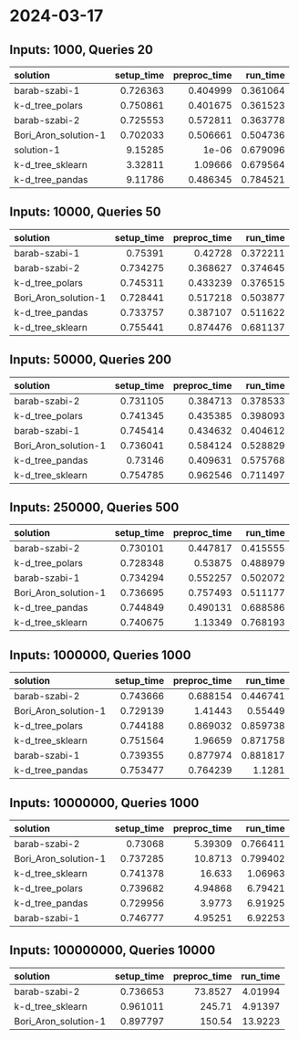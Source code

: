 # 2024-03-17

## Inputs: 1000, Queries 20

| solution             |   setup_time |   preproc_time |   run_time |
|:---------------------|-------------:|---------------:|-----------:|
| barab-szabi-1        |     0.726363 |       0.404999 |   0.361064 |
| k-d_tree_polars      |     0.750861 |       0.401675 |   0.361523 |
| barab-szabi-2        |     0.725553 |       0.572811 |   0.363778 |
| Bori_Aron_solution-1 |     0.702033 |       0.506661 |   0.504736 |
| solution-1           |     9.15285  |       1e-06    |   0.679096 |
| k-d_tree_sklearn     |     3.32811  |       1.09666  |   0.679564 |
| k-d_tree_pandas      |     9.11786  |       0.486345 |   0.784521 |

## Inputs: 10000, Queries 50

| solution             |   setup_time |   preproc_time |   run_time |
|:---------------------|-------------:|---------------:|-----------:|
| barab-szabi-1        |     0.75391  |       0.42728  |   0.372211 |
| barab-szabi-2        |     0.734275 |       0.368627 |   0.374645 |
| k-d_tree_polars      |     0.745311 |       0.433239 |   0.376515 |
| Bori_Aron_solution-1 |     0.728441 |       0.517218 |   0.503877 |
| k-d_tree_pandas      |     0.733757 |       0.387107 |   0.511622 |
| k-d_tree_sklearn     |     0.755441 |       0.874476 |   0.681137 |

## Inputs: 50000, Queries 200

| solution             |   setup_time |   preproc_time |   run_time |
|:---------------------|-------------:|---------------:|-----------:|
| barab-szabi-2        |     0.731105 |       0.384713 |   0.378533 |
| k-d_tree_polars      |     0.741345 |       0.435385 |   0.398093 |
| barab-szabi-1        |     0.745414 |       0.434632 |   0.404612 |
| Bori_Aron_solution-1 |     0.736041 |       0.584124 |   0.528829 |
| k-d_tree_pandas      |     0.73146  |       0.409631 |   0.575768 |
| k-d_tree_sklearn     |     0.754785 |       0.962546 |   0.711497 |

## Inputs: 250000, Queries 500

| solution             |   setup_time |   preproc_time |   run_time |
|:---------------------|-------------:|---------------:|-----------:|
| barab-szabi-2        |     0.730101 |       0.447817 |   0.415555 |
| k-d_tree_polars      |     0.728348 |       0.53875  |   0.488979 |
| barab-szabi-1        |     0.734294 |       0.552257 |   0.502072 |
| Bori_Aron_solution-1 |     0.736695 |       0.757493 |   0.511177 |
| k-d_tree_pandas      |     0.744849 |       0.490131 |   0.688586 |
| k-d_tree_sklearn     |     0.740675 |       1.13349  |   0.768193 |

## Inputs: 1000000, Queries 1000

| solution             |   setup_time |   preproc_time |   run_time |
|:---------------------|-------------:|---------------:|-----------:|
| barab-szabi-2        |     0.743666 |       0.688154 |   0.446741 |
| Bori_Aron_solution-1 |     0.729139 |       1.41443  |   0.55449  |
| k-d_tree_polars      |     0.744188 |       0.869032 |   0.859738 |
| k-d_tree_sklearn     |     0.751564 |       1.96659  |   0.871758 |
| barab-szabi-1        |     0.739355 |       0.877974 |   0.881817 |
| k-d_tree_pandas      |     0.753477 |       0.764239 |   1.1281   |

## Inputs: 10000000, Queries 1000

| solution             |   setup_time |   preproc_time |   run_time |
|:---------------------|-------------:|---------------:|-----------:|
| barab-szabi-2        |     0.73068  |        5.39309 |   0.766411 |
| Bori_Aron_solution-1 |     0.737285 |       10.8713  |   0.799402 |
| k-d_tree_sklearn     |     0.741378 |       16.633   |   1.06963  |
| k-d_tree_polars      |     0.739682 |        4.94868 |   6.79421  |
| k-d_tree_pandas      |     0.729956 |        3.9773  |   6.91925  |
| barab-szabi-1        |     0.746777 |        4.95251 |   6.92253  |

## Inputs: 100000000, Queries 10000

| solution             |   setup_time |   preproc_time |   run_time |
|:---------------------|-------------:|---------------:|-----------:|
| barab-szabi-2        |     0.736653 |        73.8527 |    4.01994 |
| k-d_tree_sklearn     |     0.961011 |       245.71   |    4.91397 |
| Bori_Aron_solution-1 |     0.897797 |       150.54   |   13.9223  |